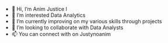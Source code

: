 - 👋 Hi, I’m Anim Justice I
- 👀 I’m interested Data Analytics 
- 🌱 I’m currently improving on my various skills through projects
- 💞️ I’m looking to collaborate with Data Analysts 
- 📫 You can connect with on Justynoanim

<!---
Justynoanim/Justynoanim is a ✨ special ✨ repository because its `README.md` (this file) appears on your GitHub profile.
You can click the Preview link to take a look at your changes.
--->
